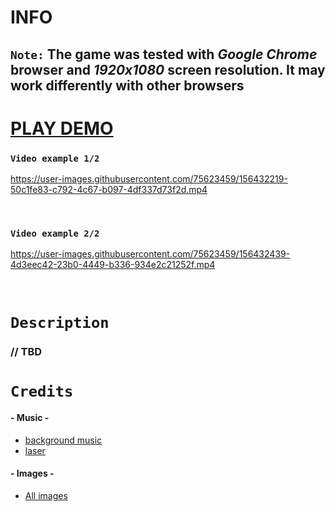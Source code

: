 # INFO

## `Note:` The game was tested with _Google Chrome_ browser and _1920x1080_ screen resolution. It may work differently with other browsers

# [PLAY DEMO](https://aleksns.github.io/space-brawl/)

### `Video example 1/2`

https://user-images.githubusercontent.com/75623459/156432219-50c1fe83-c792-4c67-b097-4df337d73f2d.mp4

<br />

### `Video example 2/2`

https://user-images.githubusercontent.com/75623459/156432439-4d3eec42-23b0-4449-b336-934e2c21252f.mp4

<br />

# `Description`
### // TBD

# `Credits`

#### - Music -
- [background music](https://freesound.org/people/CarnotaurusTeam/sounds/505283/)
- [laser](https://freesound.org/people/DayCraftMC/sounds/337112/)

#### - Images -
- [All images](https://github.com/aleksns)
